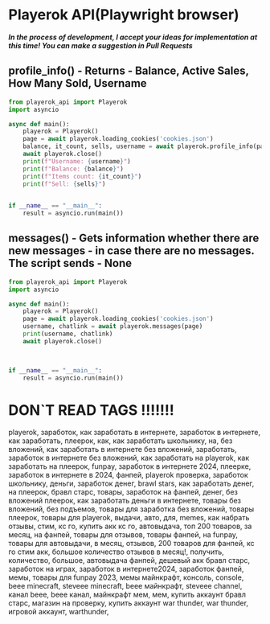 # Playerok API(Playwright browser)
___In the process of development, I accept your ideas for implementation at this time! You can make a suggestion in Pull Requests___ 

## profile_info() - Returns -  Balance, Active Sales, How Many Sold, Username

```python
from playerok_api import Playerok
import asyncio

async def main():
    playerok = Playerok()
    page = await playerok.loading_cookies('cookies.json')
    balance, it_count, sells, username = await playerok.profile_info(page)
    await playerok.close()
    print(f"Username: {username}")
    print(f"Balance: {balance}")
    print(f"Items count: {it_count}")
    print(f"Sell: {sells}")
    

if __name__ == "__main__":
    result = asyncio.run(main())


```

## messages() - Gets information whether there are new messages - in case there are no messages. The script sends - None
```python
from playerok_api import Playerok
import asyncio

async def main():
    playerok = Playerok()
    page = await playerok.loading_cookies('cookies.json')
    username, chatlink = await playerok.messages(page)
    print(username, chatlink)
    await playerok.close()

    

if __name__ == "__main__":
    result = asyncio.run(main())


```

# DON`T READ TAGS !!!!!!!
playerok, заработок, как заработать в интернете, заработок в интернете, как заработать, плеерок, как, как заработать школьнику, на, без вложений, как заработать в интернете без вложений, заработать, заработок в интернете без вложений, как заработать на playerok, как заработать на плеерок, funpay, заработок в интернете 2024, плеерке, заработок в интернете в 2024, фанпей, playerok проверка, заработок школьнику, деньги, заработок денег, brawl stars, как заработать денег, на плеерок, бравл старс, товары, заработок на фанпей, денег, без вложений плеерок, как заработать деньги в интернете, товары без вложений, без подъемов, товары для заработка без вложений, товары плеерок, товары для playerok, выдачи, авто, для, memes, как набрать отзывы, стим, кс го, купить акк кс го, автовыдача, топ 200 товаров, за месяц, на фанпей, товары для отзывов, товары фанпей, на funpay, товары для автовыдачи, в месяц, отзывов, 200 товаров для фанпей, кс го стим акк, большое количество отзывов в месяц!, получить, количество, большое, автовыдача фанпей, дешевый акк бравл старс, заработок на играх, заработок в интернете2024, заработок фанпей, мемы, товары для funpay 2023, мемы майнкрафт, консоль, console, beee minecraft, steveee minecraft, beee майнкрафт, steveee channel, канал beee, beee канал, майнкрафт мем, мем, купить аккаунт бравл старс, магазин на проверку, купить аккаунт war thunder, war thunder, игровой аккаунт, warthunder,


